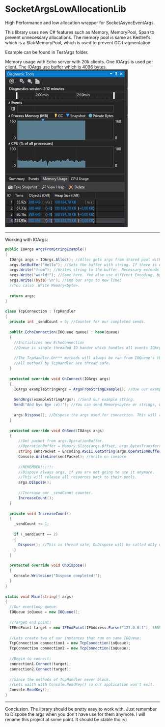 # SocketArgsLowAllocationLib
High Performance and low allocation wrapper for SocketAsyncEventArgs.

This library uses new C# features such as Memory<byte>, MemoryPool<byte>, Span<byte> to prevent unnecessary allocations.
The memory pool is same as Kestrel's which is a SlabMemoryPool, which is used to prevent GC fragmentation.

Example can be found in TestArgs folder.

Memory usage with Echo server with 20k clients.
One IOArgs is used per client. The IOArgs use buffer which is 4096 bytes.
![GitHub Logo](/images/diagnostics.png)

-------------


Working with IOArgs:
```cs
public IOArgs ArgsFromStringExample()
{
  IOArgs args = IOArgs.Alloc(); //Alloc gets args from shared pool with no buffer.
  args.SetBuffer("Hello"); //Sets the buffer with string. If there is no buffer, it will be taken from shared memory.
  args.Write("from"); //Writes string to the buffer. Necessary extends buffer size, by getting new buffer from pool.
  args.Write("world!"); //Same here. You also use diffrent Encoding, by giving Encoding parameter.
  args.Write((byte)'\n'); //End our args to new line;
  //You calso .Write Memory<byte>.
  
  return args;
}

class TcpConnection : TcpHandler
{
  private int _sendCount = 0; //Counter for our completed sends.

  public EchoConnection(IOQueue queue) : base(queue)
  {
    //Initializes new EchoConnection
    //Queue is single threaded IO hander which handles all events IOArgs submitted to it.
    
    //The TcpHandler.On*** methods will always be ran from IOQueue's thread.
    //All methods by TcpHandler are thread safe.
  }
  
  protected override void OnConnect(IOArgs args)
  {
    IOArgs exampleStringArgs = ArgsFromStringExample(); //Use our example method.
  
    SendArgs(exampleStringArgs); //Send our example string.
    Send("And bye bye :v)!"); //You can send Memory<byte> or strings, which will be copied to pooled buffer
  
    args.Dispose(); //Dispose the args used for connection. This will return resources to pools.
  }
  
  protected override void OnSend(IOArgs args)
  {
      //Get packet from args.OperationBuffer.
      //OperationBuffer = Memory.Slice(args.Offset, args.BytesTransferred)
      string sentPacket = Encoding.ASCII.GetString(args.OperationBuffer.Span); //Get string from span
      Console.WriteLine(sentPacket); //Write on console
      
      //REMEMBER!!!!!:
      //Dispose always args, if you are not going to use it anymore.
      //This will release all resources back to their pools.
      args.Dispose();
      
      //Increase our _sendCount counter.
      IncreaseCount();
  }
  
  private void IncreaseCount() 
  {
    _sendCount += 1;
    
    if (_sendCount == 2) 
    {
      Dispose(); //This is thread safe, OnDispose will be called only once.
    }
  }
  
  protected override void OnDispose()
  {
    Console.WriteLine("Dispose completed!");
  }
}

static void Main(string[] args)
{
  //Our eventloop queue:
  IOQueue ioQueue = new IOQueue();
  
  //Target end point:
  IPEndPoint target = new IPEndPoint(IPAddress.Parse("127.0.0.1"), 5555));
  
  //Lets create two of our instances that run on same IOQueue:
  TcpConnection connection1 = new TcpConnection(ioQueue);
  TcpConnection connection2 = new TcpConnection(ioQueue);
  
  //Begin to connect:
  connection1.Connect(target);
  connection2.Connect(target);
  
  //Since the methods of TcpHandler never block.
  //Lets waith with Console.ReadKey() so our application won't exit.
  Console.ReadKey();
}
```
-------------


Conclusion. The library should be pretty easy to work with.
Just remember to Dispose the args when you don't have use for them anymore.
I will rename this project at some point. It should be stable tho :v)
